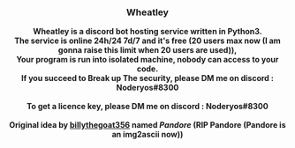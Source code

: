 ### <p align="center">Wheatley</p>

<p align="center">
  <strong>Wheatley is a discord bot hosting service written in Python3.</strong>
  <br>
  <strong>The service is online 24h/24 7d/7 and it's free (20 users max now (I am gonna raise this limit when 20 users are used)),</strong>
  <br>
  <strong>Your program is run into isolated machine, nobody can access to your code.</strong>
  <br>
  <strong>If you succeed to Break up The security, please DM me on discord : Noderyos#8300</strong>
  <br><br>
  <strong>To get a licence key, please DM me on discord : Noderyos#8300</strong>
  <br><br>
  <strong>Original idea by <a href="https://github.com/billythegoat356/"><strong>billythegoat356</strong></a> named <em>Pandore</em> (RIP Pandore (Pandore is an img2ascii now))</strong>
</p>
<br>
